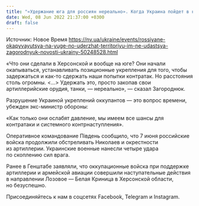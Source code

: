 ```yaml
---
title: "«Удержание юга для россиян нереально». Когда Украина пойдет в контрнаступление — Загороднюк"
date: Wed, 08 Jun 2022 21:37:00 +0300
draft: false
---
```

Источник: Новое Время https://nv.ua/ukraine/events/rossiyane-okapyvayutsya-na-yuge-no-uderzhat-territoriyu-im-ne-udastsya-zagorodnyuk-novosti-ukrainy-50248528.html


«Что они сделали в Херсонской и вообще на юге? Они начали окапываться, устанавливать позиционные укрепления для того, чтобы задержаться и как-то сдержать наши попытки контратак. Но расстояния столь огромны. <...> Удержать это, просто закопав свои артиллерийские орудия, танки, — нереально», — сказал Загороднюк.

Разрушение Украиной укреплений оккупантов — это вопрос времени, убежден экс-министр обороны:

«Как только они ослабят давление, мы имеем все шансы для контратаки и системного контрнаступления».

Оперативное командование Південь сообщило, что 7 июня российские войска продолжили обстреливать Николаев и окрестности из артиллерии. Украинские военные нанесли четыре удара по скоплению сил врага.

Ранее в Генштабе заявляли, что оккупационные войска при поддержке артиллерии и армейской авиации совершили наступательные действия в направлении Лозовое — Белая Криница в Херсонской области, но безуспешно.

Присоединяйтесь к нам в соцсетях Facebook, Telegram и Instagram.
